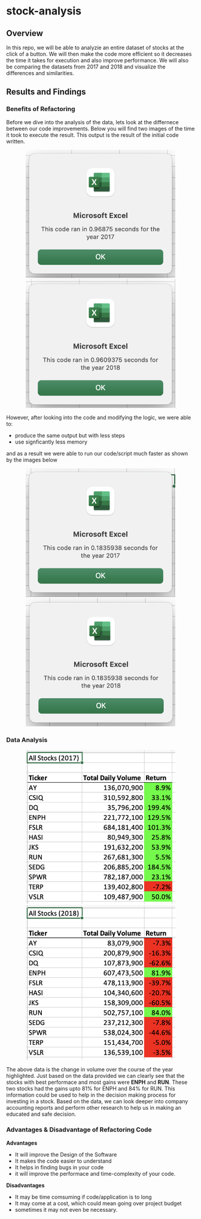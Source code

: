 # stock-analysis
## Overview

In this repo, we will be able to analyzie an entire dataset of stocks at the click of a button. We will then make the code more efficient so it decreases the time it takes for execution and also improve performance. We will also be comparing the datasets from 2017 and 2018 and visualize the differences and similarities. 

## Results and Findings

### Benefits of Refactoring

Before we dive into the analysis of the data, lets look at the differnece between our code improvements. Below you will find two images of the time it took to execute the result. This output is the result of the initial code written. 

<p align="center">
<img src="/Resources/AllStock2017.png" alt="All Stock 2017 Time" width="400"> 
<img src="/Resources/AllStock2018.png" alt="All Stock 2018 Time" width="400"> 
</p>

However, after looking into the code and modifying the logic, we were able to: 
- produce the same output but with less steps
- use signficantly less memory

and as a result we were able to run our code/script much faster as shown by the images below

<p align="center">
<img src="/Resources/AllStock2017-Refactored.png" alt="All Stock 2017 Refactored" width="400"> 
<img src="/Resources/AllStock2018-Refactored.png" alt="All Stock 2018 Refactored" width="400"> 
</p>

### Data Analysis
  <p align="center"> 
    <img src="/Resources/VBA_Challenge_2017.png" alt="All Stock 2017 Time" width="400">
    <img src="/Resources/VBA_Challenge_2018.png" alt="All Stock 2017 Time" width="400">
  </p>

The above data is the change in volume over the course of the year highlighted. Just based on the data provided we can clearly see that the stocks with best performace and most gains were **ENPH** and **RUN**. These two stocks had the gains upto 81% for ENPH and 84% for RUN. This information could be used to help in the decision making process for investing in a stock. Based on the data, we can look deeper into company accounting reports and perform other research to help us in making an educated and safe decision. 

### Advantages & Disadvantage of Refactoring Code

**Advantages**
- It will improve the Design of the Software
- It makes the code easier to understand
- It helps in finding bugs in your code
- it will improve the performace and time-complexity of your code.

**Disadvantages**
- It may be time comsuming if code/application is to long
- It may come at a cost, which could mean going over project budget
- sometimes it may not even be necessary.

